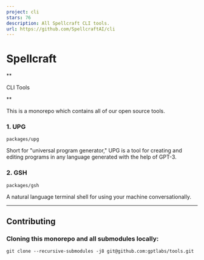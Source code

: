 ```yaml
---
project: cli
stars: 76
description: All Spellcraft CLI tools.
url: https://github.com/SpellcraftAI/cli
---
```


Spellcraft
==========

**

CLI Tools

**

This is a monorepo which contains all of our open source tools.

### 1\. UPG

`packages/upg`

Short for "universal program generator," UPG is a tool for creating and editing programs in any language generated with the help of GPT-3.

### 2\. GSH

`packages/gsh`

A natural language terminal shell for using your machine conversationally.

* * *

**Contributing**
----------------

### Cloning this monorepo and all submodules locally:

`git clone --recursive-submodules -j8 git@github.com:gptlabs/tools.git`
